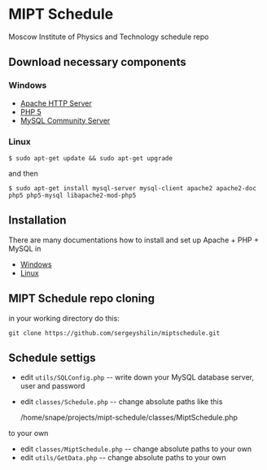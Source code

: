 MIPT Schedule
============

Moscow Institute of Physics and Technology schedule repo

Download necessary components
-----------------------------

### Windows

* [Apache HTTP Server](http://httpd.apache.org/download.cgi)
* [PHP 5](http://php.net/downloads.php)
* [MySQL Community Server](http://dev.mysql.com/downloads/mysql/)

### Linux

    $ sudo apt-get update && sudo apt-get upgrade
    
and then

    $ sudo apt-get install mysql-server mysql-client apache2 apache2-doc php5 php5-mysql libapache2-mod-php5
 
Installation
------------

There are many documentations how to install and set up Apache + PHP + MySQL in 
* [Windows](http://www.codenet.ru/webmast/apache/AMP/)
* [Linux](https://wiki.debian.org/ru/LaMp)
 

MIPT Schedule repo cloning
--------------------------
in your working directory do this:

    git clone https://github.com/sergeyshilin/miptschedule.git

Schedule settigs
----------------
* edit `utils/SQLConfig.php` -- write down your MySQL database server, user and password
* edit `classes/Schedule.php` -- change absolute paths like this
 
    /home/snape/projects/mipt-schedule/classes/MiptSchedule.php

to your own
* edit `classes/MiptSchedule.php` -- change absolute paths to your own
* edit `utils/GetData.php` -- change absolute paths to your own
